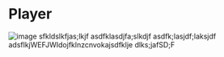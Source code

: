 # Player
![image](https://user-images.githubusercontent.com/26431627/55274303-a58a4e00-52df-11e9-840e-908adee44a98.png)
sfkldslkfjas;lkjf
asdfklasdjfa;slkdjf
asdfk;lasjdf;laksjdf
adsflkjWEFJWIdojfklnzcnvokajsdfklje
dlks;jafSD;F
